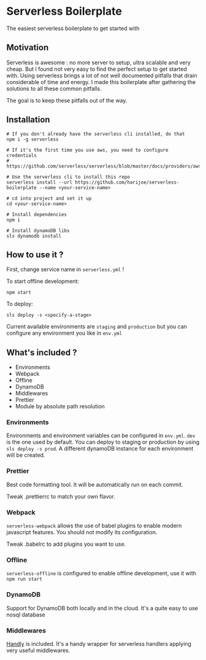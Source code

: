 # Serverless Boilerplate
The easiest serverless boilerplate to get started with

## Motivation
Serverless is awesome : no more server to setup, ultra scalable and very cheap. But I found not very easy to find the perfect setup to get started with. Using serverless brings a lot of not well documented pitfalls that drain considerable of time and energy. I made this boilerplate after gathering the solutions to all these common pitfalls. 

The goal is to keep these pitfalls out of the way.

## Installation
```
# If you don't already have the serverless cli installed, do that
npm i -g serverless

# If it's the first time you use aws, you need to configure credentials
# https://github.com/serverless/serverless/blob/master/docs/providers/aws/guide/credentials.md

# Use the serverless cli to install this repo
serverless install --url https://github.com/harijoe/serverless-boilerplate --name <your-service-name>

# cd into project and set it up
cd <your-service-name>

# Install dependencies
npm i

# Install dynamoDB libs
sls dynamodb install
```

## How to use it ?
First, change service name in `serverless.yml` !

To start offline development:
```
npm start
```

To deploy:
```
sls deploy -s <specify-a-stage>
```

Current available environments are `staging` and `production` but you can configure any environment you like in `env.yml`

## What's included ?
 * Environments
 * Webpack
 * Offline
 * DynamoDB
 * Middlewares
 * Prettier
 * Module by absolute path resolution

### Environments
Environments and environment variables can be configured in `env.yml`. `dev` is the one used by default. 
You can deploy to staging or production by using `sls deploy -s prod`. A different dynamoDB instance for each environment will be created. 

### Prettier
Best code formatting tool. It will be automatically run on each commit.

Tweak .prettierrc to match your own flavor.

### Webpack
`serverless-webpack` allows the use of babel plugins to enable modern javascript features. You should not modify its configuration.

Tweak .babelrc to add plugins you want to use.

### Offline
`serverless-offline` is configured to enable offline development, use it with `npm run start`

### DynamoDB
Support for DynamoDB both locally and in the cloud. It's a quite easy to use nosql database

### Middlewares
[Handly](https://github.com/harijoe/handly) is included. It's a handy wrapper for serverless handlers applying very useful middlewares. 

